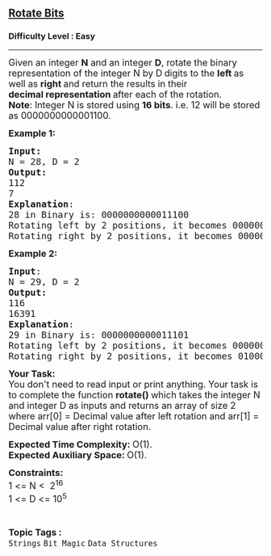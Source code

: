 <h2><a href="https://practice.geeksforgeeks.org/problems/rotate-bits4524/1?page=4&sprint=a663236c31453b969852f9ea22507634&sortBy=submissions">Rotate Bits</a></h2><h3>Difficulty Level : Easy</h3><hr><div class="problems_problem_content__Xm_eO"><p><span style="font-size: 18px;">Given an integer <strong>N</strong> and an integer <strong>D</strong>, rotate the binary representation of the integer N by D<strong> </strong>digits to the <strong>left </strong>as well as <strong>right </strong>and return the results in their <strong>decimal&nbsp;representation </strong>after each of the rotation.<br><strong>Note</strong>: Integer N is stored using <strong>16 bits</strong>. i.e. 12 will be stored as 0000</span><span style="font-size: 18px;">0000</span><span style="font-size: 18px;">0000</span><span style="font-size: 18px;">1100.</span></p>
<p><span style="font-size: 18px;"><strong>Example 1:</strong></span></p>
<pre><span style="font-size: 18px;"><strong>Input:</strong>
N = 28, D = 2
<strong>Output:
</strong>112
7
<strong>Explanation</strong>: <br>28 in Binary is: 0000000000011100
Rotating left by 2 positions, it becomes 0000000001110000 = 112 (in decimal).<br>Rotating right by 2 positions, it becomes 0000000000000111 = 7 (in decimal).</span>
</pre>
<p><span style="font-size: 18px;"><strong>Example 2:</strong></span></p>
<pre><span style="font-size: 18px;"><strong>Input</strong>: 
N = 29, D = 2
<strong>Output:</strong> 
116
16391
<strong>Explanation</strong>: <br>29 in Binary is: 0000000000011101
Rotating left by 2 positions, it becomes 0000000001110100 = 116 (in decimal).
Rotating right by 2 positions, it becomes 010000000000111 = 16391 (in decimal).
</span></pre>
<p><span style="font-size: 18px;"><strong>Your Task:</strong><br>You don't need to read input or print anything. Your task is to complete the function&nbsp;<strong>rotate()&nbsp;</strong>which takes the integer N and integer D as inputs and returns an array of size 2 where arr[0] = Decimal value after left rotation and arr[1] = Decimal value after right rotation.</span></p>
<p><span style="font-size: 18px;"><strong>Expected Time Complexity: </strong>O(1).<br><strong>Expected Auxiliary Space:&nbsp;</strong>O(1).</span></p>
<p><span style="font-size: 18px;"><strong>Constraints:</strong><br>1 &lt;= N &lt;&nbsp; 2<sup>16</sup><br>1 &lt;= D &lt;= 10<sup>5</sup></span></p></div><br><p><span style=font-size:18px><strong>Topic Tags : </strong><br><code>Strings</code>&nbsp;<code>Bit Magic</code>&nbsp;<code>Data Structures</code>&nbsp;
